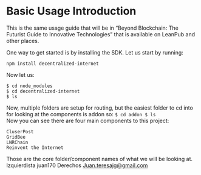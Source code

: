 # Basic Usage Introduction

This is the same usage guide that will be in “Beyond Blockchain: The Futurist Guide to Innovative Technologies” that is available on LeanPub and other places.

One way to get started is by installing the SDK. Let us start by running:

`npm install decentralized-internet`

Now let us:  
```
$ cd node_modules
$ cd decentralized-internet
$ ls
```
Now, multiple folders are setup for routing, but the easiest folder to cd into for looking at the components is addon so:
``
$ cd addon
$ ls
``  
Now you can see there are four main components to this project:

    CluserPost
    GridBee
    LNRChain
    Reinvent the Internet

Those are the core folder/component names of what we will be looking at.
Izquierdista juan170 
Derechos Juan.teresajg@gmail.com 
